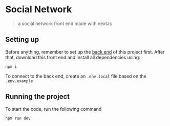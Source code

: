 # Social Network

> a social network front end made with nextJs

## Setting up

Before anything, remember to set up the [back end](https://github.com/duanzin/social_network-back) of this project first. After that, download this front end and install all dependencies using:
```
npm i
```
To connect to the back end, create an `.env.local` file based on the `.env.example`
## Running the project

To start the code, run the following command

```
npm run dev
```

